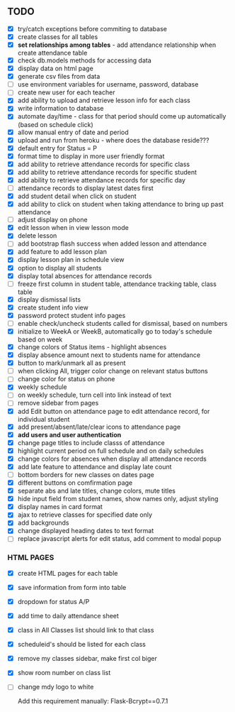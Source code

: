 ## TODO

- [x] try/catch exceptions before commiting to database
- [x] create classes for all tables
- [x] **set relationships among tables** - add attendance relationship when create attendance table
- [x] check db.models methods for accessing data
- [x] display data on html page
- [x] generate csv files from data
- [ ] use environment variables for username, password, database
- [ ] create new user for each teacher
- [x] add ability to upload and retrieve lesson info for each class
- [x] write information to database
- [x] automate day/time - class for that period should come up automatically (based on schedule click)
- [x] allow manual entry of date and period
- [x] upload and run from heroku - where does the database reside???
- [x] default entry for Status = P
- [x] format time to display in more user friendly format
- [x] add ability to retrieve attendance records for specific class
- [x] add ability to retrieve attendance records for specific student
- [x] add ability to retrieve attendance records for specific day
- [ ] attendance records to display latest dates first
- [x] add student detail when click on student
- [x] add ability to click on student when taking attendance to bring up past attendance
- [ ] adjust display on phone
- [x] edit lesson when in view lesson mode
- [x] delete lesson
- [ ] add bootstrap flash success when added lesson and attendance
- [x] add feature to add lesson plan
- [x] display lesson plan in schedule view
- [x] option to display all students
- [x] display total absences for attendance records
- [ ] freeze first column in student table, attendance tracking table, class table
- [x] display dismissal lists
- [x] create student info view
- [x] password protect student info pages
- [ ] enable check/uncheck students called for dismissal, based on numbers
- [x] initialize to WeekA or WeekB, automatically go to today's schedule based on week
- [x] change colors of Status items - highlight absences
- [x] display absence amount next to students name for attendance
- [x] button to mark/unmark all as present
- [ ] when clicking All, trigger color change on relevant status buttons
- [ ] change color for status on phone
- [x] weekly schedule
- [ ] on weekly schedule, turn cell into link instead of text
- [ ] remove sidebar from pages
- [x] add Edit button on attendance page to edit attendance record, for individual student
- [x] add present/absent/late/clear icons to attendance page
- [x] **add users and user authentication**
- [x] change page titles to include classs of attendance
- [x] highlight current period on full schedule and on daily schedules
- [x] change colors for absences when display all attendance records
- [x] add late feature to attendance and display late count
- [ ] bottom borders for new classes on dates page
- [x] different buttons on comfirmation page
- [x] separate abs and late titles, change colors, mute titles
- [x] hide input field from student names, show names only, adjust styling
- [x] display names in card format
- [x] ajax to retrieve classes for specified date only
- [x] add backgrounds
- [x] change displayed heading dates to text format
- [ ] replace javascript alerts for edit status, add comment to modal popup

### HTML PAGES

- [x] create HTML pages for each table
- [x] save information from form into table
- [x] dropdown for status A/P
- [x] add time to daily attendance sheet
- [x] class in All Classes list should link to that class
- [x] scheduleid's should be listed for each class
- [x] remove my classes sidebar, make first col biger
- [x] show room number on class list
- [ ] change mdy logo to white

  Add this requirement manually: Flask-Bcrypt==0.7.1
